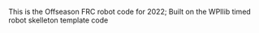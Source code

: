This is the Offseason FRC robot code for 2022; Built on the WPIlib timed robot skelleton template code
